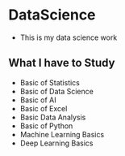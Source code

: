 # DataScience
- This is my data science work
##  What I have to Study
*  Basic of Statistics
*  Basic of Data Science
*  Basic of AI
*  Basic of Excel
*  Basic Data Analysis
*  Basic of Python
*  Machine Learning Basics
*  Deep Learning Basics
